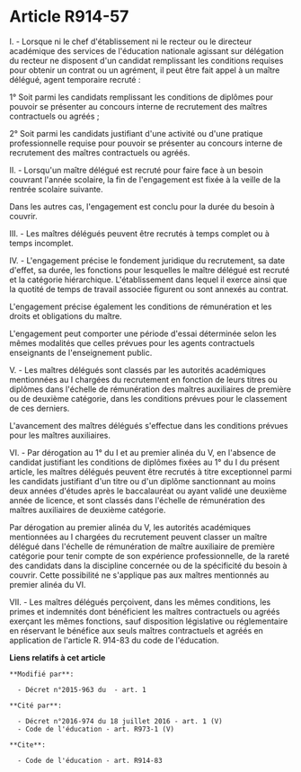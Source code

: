 # Article R914-57

I. - Lorsque ni le chef d'établissement ni le recteur ou le directeur académique des services de l'éducation nationale
agissant sur délégation du recteur ne disposent d'un candidat remplissant les conditions requises pour obtenir un contrat ou
un agrément, il peut être fait appel à un maître délégué, agent temporaire recruté :

1° Soit parmi les candidats remplissant les conditions de diplômes pour pouvoir se présenter au concours interne de
recrutement des maîtres contractuels ou agréés ;

2° Soit parmi les candidats justifiant d'une activité ou d'une pratique professionnelle requise pour pouvoir se présenter au
concours interne de recrutement des maîtres contractuels ou agréés.

II. - Lorsqu'un maître délégué est recruté pour faire face à un besoin couvrant l'année scolaire, la fin de l'engagement est
fixée à la veille de la rentrée scolaire suivante.

Dans les autres cas, l'engagement est conclu pour la durée du besoin à couvrir.

III. - Les maîtres délégués peuvent être recrutés à temps complet ou à temps incomplet.

IV. - L'engagement précise le fondement juridique du recrutement, sa date d'effet, sa durée, les fonctions pour lesquelles le
maître délégué est recruté et la catégorie hiérarchique. L'établissement dans lequel il exerce ainsi que la quotité de temps
de travail associée figurent ou sont annexés au contrat.

L'engagement précise également les conditions de rémunération et les droits et obligations du maître.

L'engagement peut comporter une période d'essai déterminée selon les mêmes modalités que celles prévues pour les agents
contractuels enseignants de l'enseignement public.

V. - Les maîtres délégués sont classés par les autorités académiques mentionnées au I chargées du recrutement en fonction de
leurs titres ou diplômes dans l'échelle de rémunération des maîtres auxiliaires de première ou de deuxième catégorie, dans
les conditions prévues pour le classement de ces derniers.

L'avancement des maîtres délégués s'effectue dans les conditions prévues pour les maîtres auxiliaires.

VI. - Par dérogation au 1° du I et au premier alinéa du V, en l'absence de candidat justifiant les conditions de diplômes
fixées au 1° du I du présent article, les maîtres délégués peuvent être recrutés à titre exceptionnel parmi les candidats
justifiant d'un titre ou d'un diplôme sanctionnant au moins deux années d'études après le baccalauréat ou ayant validé une
deuxième année de licence, et sont classés dans l'échelle de rémunération des maîtres auxiliaires de deuxième catégorie.

Par dérogation au premier alinéa du V, les autorités académiques mentionnées au I chargées du recrutement peuvent classer un
maître délégué dans l'échelle de rémunération de maître auxiliaire de première catégorie pour tenir compte de son expérience
professionnelle, de la rareté des candidats dans la discipline concernée ou de la spécificité du besoin à couvrir. Cette
possibilité ne s'applique pas aux maîtres mentionnés au premier alinéa du VI.

VII. - Les maîtres délégués perçoivent, dans les mêmes conditions, les primes et indemnités dont bénéficient les maîtres
contractuels ou agréés exerçant les mêmes fonctions, sauf disposition législative ou réglementaire en réservant le bénéfice
aux seuls maîtres contractuels et agréés en application de l'article R. 914-83 du code de l'éducation.

**Liens relatifs à cet article**

	**Modifié par**:

	  - Décret n°2015-963 du  - art. 1

	**Cité par**:

	  - Décret n°2016-974 du 18 juillet 2016 - art. 1 (V)
	  - Code de l'éducation - art. R973-1 (V)

	**Cite**:

	  - Code de l'éducation - art. R914-83
